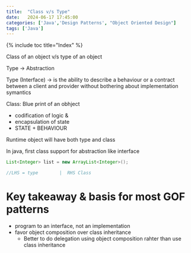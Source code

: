 ```yaml
---
title:  "Class v/s Type"
date:   2024-06-17 17:45:00
categories: ['Java','Design Patterns', "Object Oriented Design"]
tags: ['Java']
---
```


{% include toc title="Index" %}

Class of an object v/s type of an object

Type -> Abstraction

Type (Interface) -> is the ability to describe a behaviour or a contract between a client and provider without bothering about implementation symantics


Class: Blue print of an obhject
- codification of logic &
- encapsulation of state
- STATE + BEHAVIOUR

Runtime object will have both type and class

In java, first class support for abstraction like interface

```java
List<Integer> list = new ArrayList<Integer>();

//LHS = type        |  RHS Class
```

# Key takeaway & basis for most GOF patterns
- program to an interface, not an implementation
- favor object composition over class inheritance
  - Better to do delegation using object composition rahter than use class inheritance
